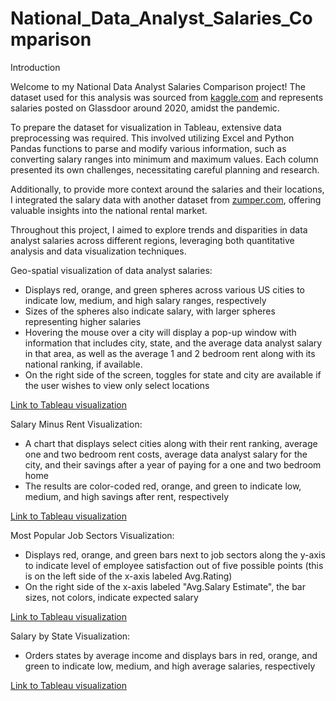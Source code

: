 # National_Data_Analyst_Salaries_Comparison

<!--find out the data of the salaries -->
Introduction

Welcome to my National Data Analyst Salaries Comparison project! The dataset used for this analysis was sourced from [kaggle.com](https://www.kaggle.com/datasets/andrewmvd/data-analyst-jobs) and represents salaries posted on Glassdoor around 2020, amidst the pandemic.

To prepare the dataset for visualization in Tableau, extensive data preprocessing was required. This involved utilizing Excel and Python Pandas functions to parse and modify various information, such as converting salary ranges into minimum and maximum values. Each column presented its own challenges, necessitating careful planning and research.

Additionally, to provide more context around the salaries and their locations, I integrated the salary data with another dataset from [zumper.com](https://www.zumper.com/blog/rental-price-data/), offering valuable insights into the national rental market.

Throughout this project, I aimed to explore trends and disparities in data analyst salaries across different regions, leveraging both quantitative analysis and data visualization techniques.

Geo-spatial visualization of data analyst salaries:  
- Displays red, orange, and green spheres across various US cities to indicate low, medium, and high salary ranges, respectively
- Sizes of the spheres also indicate salary, with larger spheres representing higher salaries
- Hovering the mouse over a city will display a pop-up window with information that includes city, state, and the average data analyst salary in that area, as well as the average 1 and 2 bedroom rent along with its national ranking, if available.
- On the right side of the screen, toggles for state and city are available if the user wishes to view only select locations

[Link to Tableau visualization](https://public.tableau.com/app/profile/aryan.tehrani/viz/LabelPractice/SalariesDashboard?publish=yes)


Salary Minus Rent Visualization:  
- A chart that displays select cities along with their rent ranking, average one and two bedroom rent costs, average data analyst salary for the city, and their savings after a year of paying for a one and two bedroom home
- The results are color-coded red, orange, and green to indicate low, medium, and high savings after rent, respectively

[Link to Tableau visualization](https://public.tableau.com/app/profile/aryan.tehrani/viz/LabelPractice/SalariesDashboard?publish=yes)


Most Popular Job Sectors Visualization:  
- Displays red, orange, and green bars next to job sectors along the y-axis to indicate level of employee satisfaction out of five possible points (this is on the left side of the x-axis labeled Avg.Rating)
- On the right side of the x-axis labeled "Avg.Salary Estimate", the bar sizes, not colors, indicate expected salary

[Link to Tableau visualization](https://public.tableau.com/app/profile/aryan.tehrani/viz/LabelPractice/SalariesDashboard?publish=yes)


Salary by State Visualization:  
- Orders states by average income and displays bars in red, orange, and green to indicate low, medium, and high average salaries, respectively

[Link to Tableau visualization](https://public.tableau.com/app/profile/aryan.tehrani/viz/LabelPractice/SalariesDashboard?publish=yes)





